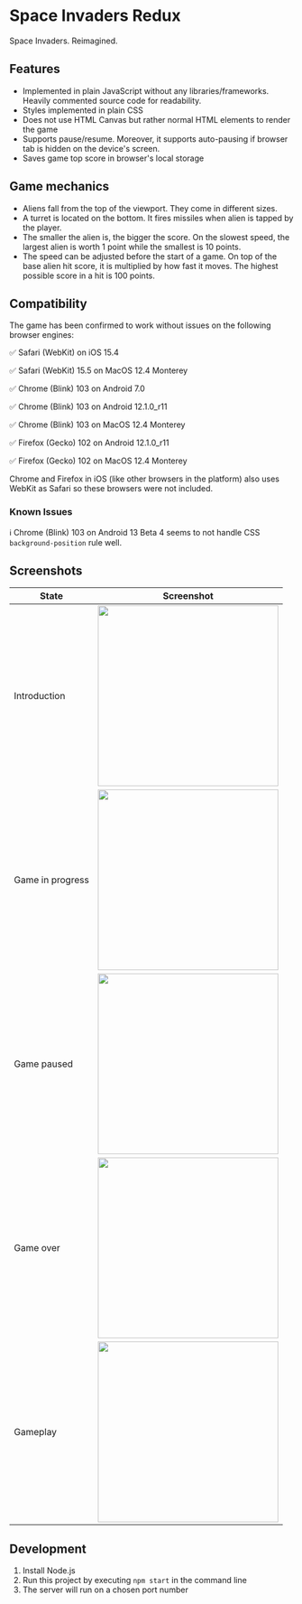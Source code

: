 # Space Invaders Redux

Space Invaders. Reimagined.

## Features

- Implemented in plain JavaScript without any libraries/frameworks. Heavily commented source code for readability.
- Styles implemented in plain CSS
- Does not use HTML Canvas but rather normal HTML elements to render the game
- Supports pause/resume. Moreover, it supports auto-pausing if browser tab is hidden on the device's screen.
- Saves game top score in browser's local storage

## Game mechanics

- Aliens fall from the top of the viewport. They come in different sizes.
- A turret is located on the bottom. It fires missiles when alien is tapped by the player.
- The smaller the alien is, the bigger the score. On the slowest speed, the largest alien is worth 1 point while the smallest is 10 points.
- The speed can be adjusted before the start of a game. On top of the base alien hit score, it is multiplied by how fast it moves. The highest possible score in a hit is 100 points.

## Compatibility

The game has been confirmed to work without issues on the following browser engines:

✅ Safari (WebKit) on iOS 15.4

✅ Safari (WebKit) 15.5 on MacOS 12.4 Monterey

✅ Chrome (Blink) 103 on Android 7.0

✅ Chrome (Blink) 103 on Android 12.1.0_r11

✅ Chrome (Blink) 103 on MacOS 12.4 Monterey

✅ Firefox (Gecko) 102 on Android 12.1.0_r11

✅ Firefox (Gecko) 102 on MacOS 12.4 Monterey

Chrome and Firefox in iOS (like other browsers in the platform) also uses WebKit as Safari so these browsers were not included.

### Known Issues

ℹ️ Chrome (Blink) 103 on Android 13 Beta 4 seems to not handle CSS `background-position` rule well.

## Screenshots

| State            | Screenshot                                                 |
| ---------------- | ---------------------------------------------------------- |
| Introduction     | <img src="screenshots/intro.png" width="320" />            |
| Game in progress | <img src="screenshots/game-in-progress.png" width="320" /> |
| Game paused      | <img src="screenshots/game-paused.png" width="320" />      |
| Game over        | <img src="screenshots/game-over.png" width="320" />        |
| Gameplay         | <img src="screenshots/gameplay.gif" width="320" />         |

## Development

1. Install Node.js
2. Run this project by executing `npm start` in the command line
3. The server will run on a chosen port number
